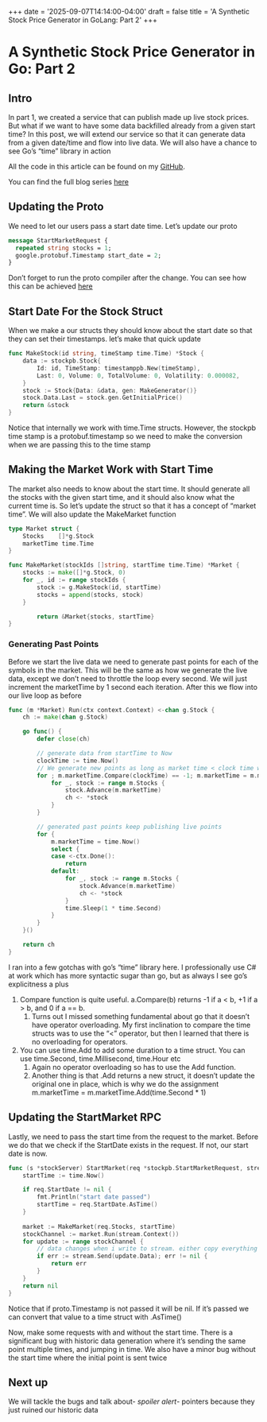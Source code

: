 +++
date = '2025-09-07T14:14:00-04:00'
draft = false
title = 'A Synthetic Stock Price Generator in GoLang: Part 2'
+++ 

# A Synthetic Stock Price Generator in Go: Part 2

## Intro

In part 1, we created a service that can publish made up live stock prices. But what if we want to have some data backfilled already from a given start time? In this post, we will extend our service so that it can generate data from a given date/time and flow into live data. We will also have a chance to see Go’s “time” library in action

All the code in this article can be found on my [GitHub](https://github.com/alikayan72/hedgy). 

You can find the full blog series [here](/)

## Updating the Proto

We need to let our users pass a start date time. Let’s update our proto

```protobuf
message StartMarketRequest {
  repeated string stocks = 1;
  google.protobuf.Timestamp start_date = 2;
}
```

Don’t forget to run the proto compiler after the change. You can see how this can be achieved [here](/posts/a-synthetic-stock-price-generator-in-go-part-1/#generating-the-go-code-for-the-protobuf)

## Start Date For the Stock Struct

When we make a our structs they should know about the start date so that they can set their timestamps. let’s make that quick update

```go
func MakeStock(id string, timeStamp time.Time) *Stock {
	data := stockpb.Stock{
		Id: id, TimeStamp: timestamppb.New(timeStamp),
		Last: 0, Volume: 0, TotalVolume: 0, Volatility: 0.000082,
	}
	stock := Stock{Data: &data, gen: MakeGenerator()}
	stock.Data.Last = stock.gen.GetInitialPrice()
	return &stock
}

```

Notice that internally we work with time.Time structs. However, the stockpb time stamp is a protobuf.timestamp so we need to make the conversion when we are passing this to the time stamp

## Making the Market Work with Start Time

The market also needs to know about the start time. It should generate all the stocks with the given start time, and it should also know what the current time is. So let’s update the struct so that it has a concept of “market time”. We will also update the MakeMarket function

```go
type Market struct {
	Stocks    []*g.Stock
	marketTime time.Time
}

func MakeMarket(stockIds []string, startTime time.Time) *Market {
	stocks := make([]*g.Stock, 0)
	for _, id := range stockIds {
		stock := g.MakeStock(id, startTime)
		stocks = append(stocks, stock)
	}

		return &Market{stocks, startTime}
}
```

### Generating Past Points

Before we start the live data we need to generate past points for each of the symbols in the market. This will be the same as how we generate the live data, except we don’t need to throttle the loop every second. We will just increment the marketTime by 1 second each iteration. After this we flow into our live loop as before

```go
func (m *Market) Run(ctx context.Context) <-chan g.Stock {
	ch := make(chan g.Stock)

	go func() {
		defer close(ch)

		// generate data from startTime to Now
		clockTime := time.Now()
		// We generate new points as long as market time < clock time which is when the request is made. We advance by 1 second every iteration
		for ; m.marketTime.Compare(clockTime) == -1; m.marketTime = m.marketTime.Add(time.Second * 1) {
			for _, stock := range m.Stocks {
				stock.Advance(m.marketTime)
				ch <- *stock
			}
		}

		// generated past points keep publishing live points
		for {
			m.marketTime = time.Now()
			select {
			case <-ctx.Done():
				return
			default:
				for _, stock := range m.Stocks {
					stock.Advance(m.marketTime)
					ch <- *stock
				}
				time.Sleep(1 * time.Second)
			}
		}
	}()

	return ch
}
```

I ran into a few gotchas with go’s “time” library here. I professionally use C# at work which has more syntactic sugar than go, but as always I see go’s explicitness a plus

1. Compare function is quite useful. a.Compare(b) returns -1 if a < b, +1 if a > b, and 0 if a == b. 
    1. Turns out I missed something fundamental about go that it doesn’t have operator overloading. My first inclination to compare the time structs was to use the “<” operator, but then I learned that there is no overloading for operators. 
2. You can use time.Add to add some duration to a time struct. You can use time.Second, time.Millisecond, time.Hour etc
    1. Again no operator overloading so has to use the Add function. 
    2. Another thing is that .Add returns a new struct, it doesn’t update the original one in place, which is why we do the assignment m.marketTime = m.marketTime.Add(time.Second * 1)

## Updating the StartMarket RPC

Lastly, we need to pass the start time from the request to the market. Before we do that we check if the StartDate exists in the request. If not, our start date is now. 

```go
func (s *stockServer) StartMarket(req *stockpb.StartMarketRequest, stream grpc.ServerStreamingServer[stockpb.Stock]) error {
	startTime := time.Now()

	if req.StartDate != nil {
		fmt.Println("start date passed")
		startTime = req.StartDate.AsTime()
	}
	
	market := MakeMarket(req.Stocks, startTime)
	stockChannel := market.Run(stream.Context())
	for update := range stockChannel {
		// data changes when i write to stream. either copy everything or come up with better solution
		if err := stream.Send(update.Data); err != nil {
			return err
		}
	}
	return nil
}
```

Notice that if proto.Timestamp is not passed it will be nil. If it’s passed we can convert that value to a time struct with .AsTime()

Now, make some requests with and without the start time. There is a significant bug with historic data generation where it’s sending the same point multiple times, and jumping in time. We also have a minor bug without the start time where the initial point is sent twice

## Next up

We will tackle the bugs and talk about- *spoiler alert*- pointers because they just ruined our historic data
